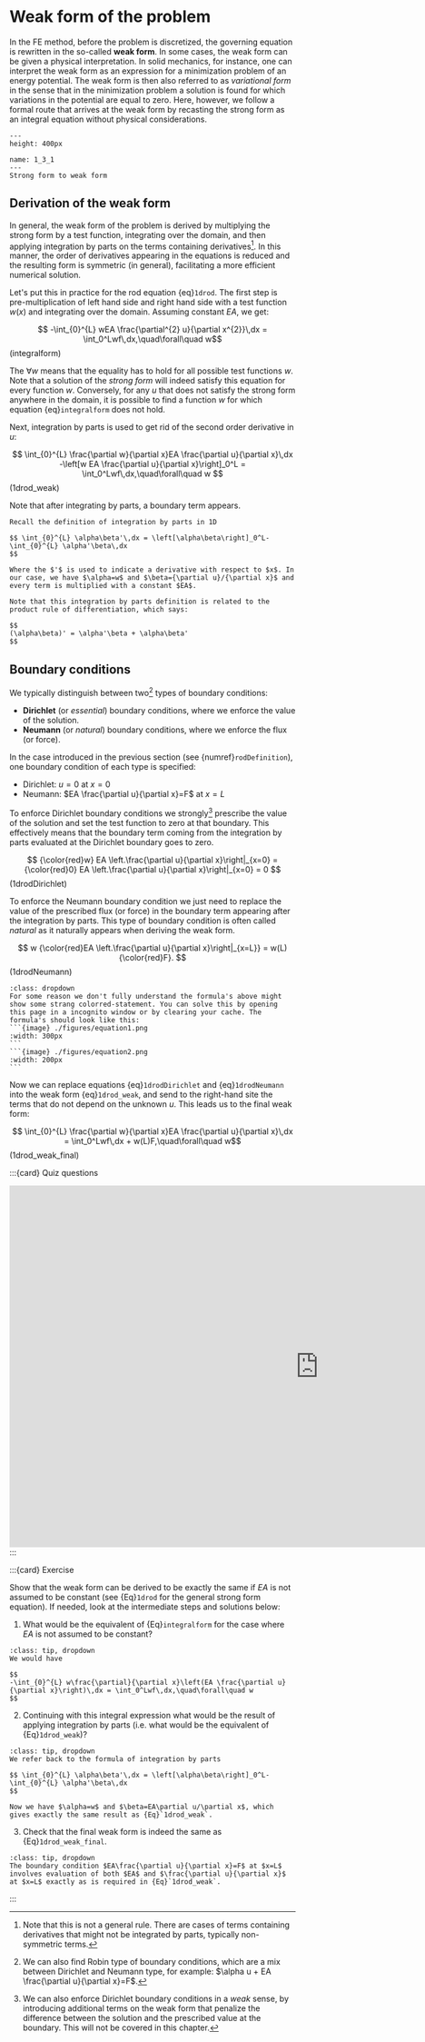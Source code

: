 # Weak form of the problem

In the FE method, before the problem is discretized, the governing equation is rewritten in the so-called **weak form**. In some cases, the weak form can be given a physical interpretation. In solid mechanics, for instance, one can interpret the weak form as an expression for a minimization problem of an energy potential. The weak form is then also referred to as *variational form* in the sense that in the minimization problem a solution is found for which variations in the potential are equal to zero. Here, however, we follow a formal route that arrives at the weak form by recasting the strong form as an integral equation without physical considerations. 

```{figure} ./figures/1_3_1.png
---
height: 400px

name: 1_3_1
---
Strong form to weak form 
```

## Derivation of the weak form

In general, the weak form of the problem is derived by multiplying the strong form by a test function, integrating over the domain, and then applying integration by parts on the terms containing derivatives[^integration_by_parts]. In this manner, the order of derivatives appearing in the equations is reduced and the resulting form is symmetric (in general), facilitating a more efficient numerical solution.

Let's put this in practice for the rod equation {eq}`1drod`. The first step is pre-multiplication of left hand side and right hand side with a test function $w(x)$ and integrating over the domain. Assuming constant $EA$, we get:

$$ -\int_{0}^{L} wEA \frac{\partial^{2} u}{\partial x^{2}}\,dx = \int_0^Lwf\,dx,\quad\forall\quad w$$ (integralform)

The $\forall w$ means that the equality has to hold for all possible test functions $w$. Note that a solution of the *strong form* will indeed satisfy this equation for every function $w$. Conversely, for any $u$ that does not satisfy the strong form anywhere in the domain, it is possible to find a function $w$ for which equation {eq}`integralform` does not hold.

Next, integration by parts is used to get rid of the second order derivative in $u$:

$$ 
\int_{0}^{L} \frac{\partial w}{\partial x}EA \frac{\partial u}{\partial x}\,dx -\left[w EA \frac{\partial u}{\partial x}\right]_0^L = \int_0^Lwf\,dx,\quad\forall\quad w
$$ (1drod_weak)

Note that after integrating by parts, a boundary term appears. 

```{admonition} Integration by parts
Recall the definition of integration by parts in 1D

$$ \int_{0}^{L} \alpha\beta'\,dx = \left[\alpha\beta\right]_0^L-\int_{0}^{L} \alpha'\beta\,dx 
$$

Where the $'$ is used to indicate a derivative with respect to $x$. In our case, we have $\alpha=w$ and $\beta={\partial u}/{\partial x}$ and every term is multiplied with a constant $EA$. 

Note that this integration by parts definition is related to the product rule of differentiation, which says:

$$
(\alpha\beta)' = \alpha'\beta + \alpha\beta'
$$
```

## Boundary conditions 

We typically distinguish between two[^BC_types] types of boundary conditions:

- **Dirichlet** (or *essential*) boundary conditions, where we enforce the value of the solution. 
- **Neumann** (or *natural*) boundary conditions, where we enforce the flux (or force). 

In the case introduced in the previous section (see {numref}`rodDefinition`), one boundary condition of each type is specified:

- Dirichlet: $u=0$ at $x=0$
- Neumann: $EA \frac{\partial u}{\partial x}=F$ at $x=L$

To enforce Dirichlet boundary conditions we strongly[^weak_bc] prescribe the value of the solution and set the test function to zero at that boundary. This effectively means that the boundary term coming from the integration by parts evaluated at the Dirichlet boundary goes to zero.

$$
{\color{red}w} EA \left.\frac{\partial u}{\partial x}\right|_{x=0} = {\color{red}0} EA \left.\frac{\partial u}{\partial x}\right|_{x=0} = 0
$$ (1drodDirichlet)

To enforce the Neumann boundary condition we just need to replace the value of the prescribed flux (or force) in the boundary term appearing after the integration by parts. This type of boundary condition is often called *natural* as it naturally appears when deriving the weak form.

$$
w {\color{red}EA \left.\frac{\partial u}{\partial x}\right|_{x=L}} = w(L){\color{red}F}.
$$ (1drodNeumann)

````{admonition} Strange formula?
:class: dropdown
For some reason we don't fully understand the formula's above might show some strang colorred-statement. You can solve this by opening this page in a incognito window or by clearing your cache. The formula's should look like this:
```{image} ./figures/equation1.png
:width: 300px
```
```{image} ./figures/equation2.png
:width: 200px
```
````

Now we can replace equations {eq}`1drodDirichlet` and {eq}`1drodNeumann` into the weak form {eq}`1drod_weak`, and send to the right-hand site the terms that do not depend on the unknown $u$. This leads us to the final weak form:

$$ \int_{0}^{L} \frac{\partial w}{\partial x}EA \frac{\partial u}{\partial x}\,dx = \int_0^Lwf\,dx + w(L)F,\quad\forall\quad w$$ (1drod_weak_final)

:::{card} Quiz questions
<iframe src="https://tudelft.h5p.com/content/1292102792292432297/embed" aria-label="Natural boundary conditions" width="1088" height="637" frameborder="0" allowfullscreen="allowfullscreen" allow="autoplay *; geolocation *; microphone *; camera *; midi *; encrypted-media *"></iframe><script src="https://tudelft.h5p.com/js/h5p-resizer.js" charset="UTF-8"></script>
:::


:::{card} Exercise

Show that the weak form can be derived to be exactly the same if $EA$ is not assumed to be constant (see {Eq}`1drod` for the general strong form equation). If needed, look at the intermediate steps and solutions below:


1. What would be the equivalent of {Eq}`integralform` for the case where $EA$ is not assumed to be constant?
```{admonition} Solution
:class: tip, dropdown
We would have 

$$
-\int_{0}^{L} w\frac{\partial}{\partial x}\left(EA \frac{\partial u}{\partial x}\right)\,dx = \int_0^Lwf\,dx,\quad\forall\quad w
$$
```

2. Continuing with this integral expression what would be the result of applying integration by parts (i.e. what would be the equivalent of {Eq}`1drod_weak`)?
```{admonition} Solution
:class: tip, dropdown
We refer back to the formula of integration by parts 

$$ \int_{0}^{L} \alpha\beta'\,dx = \left[\alpha\beta\right]_0^L-\int_{0}^{L} \alpha'\beta\,dx
$$

Now we have $\alpha=w$ and $\beta=EA\partial u/\partial x$, which gives exactly the same result as {Eq}`1drod_weak`. 
```

3. Check that the final weak form is indeed the same as {Eq}`1drod_weak_final`. 

```{admonition} Solution
:class: tip, dropdown
The boundary condition $EA\frac{\partial u}{\partial x}=F$ at $x=L$ involves evaluation of both $EA$ and $\frac{\partial u}{\partial x}$ at $x=L$ exactly as is required in {Eq}`1drod_weak`. 
```

:::

<!-- - Link to virtual displacement -->

[^integration_by_parts]: Note that this is not a general rule. There are cases of terms containing derivatives that might not be integrated by parts, typically non-symmetric terms.

[^BC_types]: We can also find Robin type of boundary conditions, which are a mix between Dirichlet and Neumann type, for example: $\alpha u + EA \frac{\partial u}{\partial x}=F$.

[^weak_bc]: We can also enforce Dirichlet boundary conditions in a *weak* sense, by introducing additional terms on the weak form that penalize the difference between the solution and the prescribed value at the boundary. This will not be covered in this chapter.
